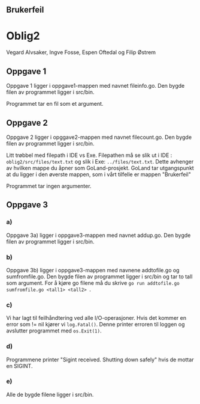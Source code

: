 ## Brukerfeil
# Oblig2

Vegard Alvsaker, Ingve Fosse, Espen Oftedal og Filip Østrem

## Oppgave 1
Oppgave 1 ligger i oppgave1-mappen med navnet fileinfo.go. Den bygde filen av programmet ligger i src/bin.

Programmet tar en fil som et argument.

## Oppgave 2
Oppgave 2 ligger i opggave2-mappen med navnet filecount.go. Den bygde filen av programmet ligger i src/bin.

Litt trøbbel med filepath i IDE vs Exe.
Filepathen må se slik ut i IDE : `oblig2/src/files/text.txt`
og slik i Exe: `../files/text.txt`. Dette avhenger av hvilken mappe du åpner som GoLand-prosjekt. GoLand tar
 utgangspunkt at du ligger i den øverste mappen, som i vårt tilfelle er mappen "Brukerfeil"

Programmet tar ingen argumenter.

## Oppgave 3

### a)
Oppgave 3a) ligger i oppgave3-mappen med navnet addup.go. Den bygde filen av programmet ligger i src/bin.

### b)
Oppgave 3b) ligger i oppgave3-mappen med navnene addtofile.go og sumfromfile.go.
Den bygde filen av programmet ligger i src/bin og tar to tall som argument.
For å kjøre go filene må du skrive ``go run addtofile.go sumfromfile.go <tall1> <tall2> ``.

### c)
Vi har lagt til feilhåndtering ved alle I/O-operasjoner. Hvis det kommer en error som != nil kjører vi `log.Fatal()`.
Denne printer erroren til loggen og avslutter programmet med ``os.Exit(1)``.

### d)
Programmene printer "Sigint received. Shutting down safely" hvis de mottar en SIGINT.

### e)
Alle de bygde filene ligger i src/bin.
